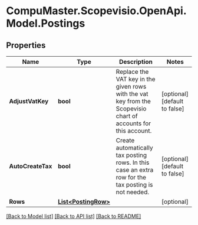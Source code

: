 
# CompuMaster.Scopevisio.OpenApi.Model.Postings

## Properties

Name | Type | Description | Notes
------------ | ------------- | ------------- | -------------
**AdjustVatKey** | **bool** | Replace the VAT key in the given rows with the vat key from the Scopevisio chart of accounts for this account. | [optional] [default to false]
**AutoCreateTax** | **bool** | Create automatically tax posting rows. In this case an extra row for the tax posting is not needed. | [optional] [default to false]
**Rows** | [**List&lt;PostingRow&gt;**](PostingRow.md) |  | [optional] 

[[Back to Model list]](../README.md#documentation-for-models)
[[Back to API list]](../README.md#documentation-for-api-endpoints)
[[Back to README]](../README.md)

